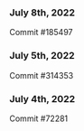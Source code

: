 ### July 8th, 2022

Commit #185497

### July 5th, 2022

Commit #314353


### July 4th, 2022

Commit #72281
